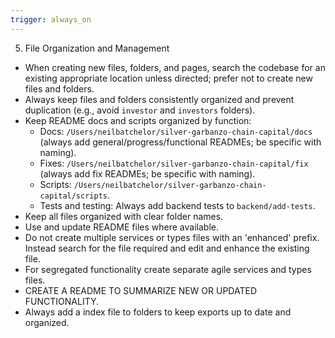 ```yaml
---
trigger: always_on
---
```


 5. File Organization and Management
- When creating new files, folders, and pages, search the codebase for an existing appropriate location unless directed; prefer not to create new files and folders.
- Always keep files and folders consistently organized and prevent duplication (e.g., avoid `investor` and `investors` folders).
- Keep README docs and scripts organized by function:
  - Docs: `/Users/neilbatchelor/silver-garbanzo-chain-capital/docs` (always add general/progress/functional READMEs; be specific with naming).
  - Fixes: `/Users/neilbatchelor/silver-garbanzo-chain-capital/fix` (always add fix READMEs; be specific with naming).
  - Scripts: `/Users/neilbatchelor/silver-garbanzo-chain-capital/scripts`.
  - Tests and testing: Always add backend tests to `backend/add-tests`.
- Keep all files organized with clear folder names.
- Use and update README files where available.
- Do not create multiple services or types files with an 'enhanced' prefix. Instead search for the file required and edit and enhance the existing file.
- For segregated functionality create separate agile services and types files.
- CREATE A README TO SUMMARIZE NEW OR UPDATED FUNCTIONALITY.
- Always add a index file to folders to keep exports up to date and organized.